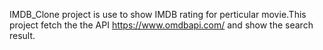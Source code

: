 IMDB_Clone project is use to show IMDB rating for perticular movie.This project fetch the the API https://www.omdbapi.com/ and show the search result.
